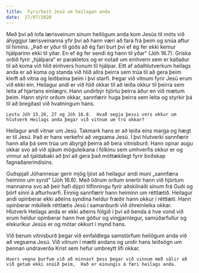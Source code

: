 ```yaml
---
title:  Fyrirheit Jesú um heilagan anda
date:  27/07/2020
---
```


Með því að lofa lærisveinum sínum heilögum anda kom Jesús til móts við áhyggjur lærisveinanna yfir því að hann væri að fara frá þeim og snúa aftur til himins.  „Það er yður til góðs að ég fari burt því ef ég fer ekki kemur hjálparinn ekki til yðar.  En ef ég fer sendi ég hann til yðar“ (Jóh 16.7).  Gríska orðið fyrir „hjálpara“ er parakletos og er notað um einhvern sem er kallaður til að koma við hlið einhvers honum til hjálpar.  Eitt af aðalhlutverkum heilags anda er að koma og standa við hlið allra þeirra sem trúa til að gera þeim kleift að vitna og leiðbeina þeim í því starfi.  Þegar við vitnum fyrir Jesú erum við ekki ein.  Heilagur andi er við hlið okkar til að leiða okkur til þeirra sem leita af hjartans einlægni.  Hann undirbýr hjörtu þeirra áður en við mætum þeim.  Hann stýrir orðum okkar, sannfærir huga þeirra sem leita og styrkir þá til að bregðast við hvatningum hans.

`Lestu Jóh 15.26, 27 og Jóh 16.8.  Hvað segja þessi vers okkur um hlutverk Heilags anda þegar við vitnum um trú okkar?`

Heilagur andi vitnar um Jesú.  Takmark hans er að leiða eins marga og hægt er til Jesú.   Það er hans verkefni að vegsama Jesú.  Í því hlutverki sannfærir hann alla þá sem trúa um ábyrgð þeirra að bera vitnisburð.  Hann opnar augu okkar svo að við sjáum möguleikana í fólkinu sem umhverfis okkur er og vinnur að tjaldabaki að því að gera það móttækilegt fyrir boðskap fagnaðarerindisins.

Guðspjall Jóhannesar gerir mjög ljóst að heilagur andi muni „sannfæra heiminn um synd“ (Jóh 16.8).  Með öðrum orðum snertir hann við hjörtum mannanna svo að þeir hafi dýpri tilfinningu fyrir aðskilnaði sínum frá Guði og þörf sinni á afturhvarfi.  Einnig sannfærir hann heiminn um réttlætið.  Heilagur andi opinberar ekki aðeins syndina heldur fræðir hann okkur í réttlæti.  Hann opinberar mikilleik réttlætis Jesú í samanburði við óhreinleika okkar.  Hlutverk Heilags anda er ekki aðeins fólgið í því að benda á hve vond við erum heldur opinberar hann hve góður og vingjarnlegur, samúðarfullur og elskuríkur Jesús er og mótar okkurt í mynd hans.

Við berum vitnisburð þegar við einfaldlega samstörfum heilögum anda við að vegsama Jesú.  Við vitnum í mætti andans og undir hans leiðsögn um þennan undraverða Krist sem hefur umbreytt lífi okkar.

`Hvers vegna þurfum við að minnast þess þegar við vinnum með sálir að við getum ekki snúið þeim,  Það er einungis á færi heilags anda.`